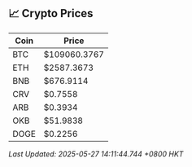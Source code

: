 ## 📈 Crypto Prices

| Coin | Price |
| ---- | ----- |
| BTC | $109060.3767 |
| ETH | $2587.3673 |
| BNB | $676.9114 |
| CRV | $0.7558 |
| ARB | $0.3934 |
| OKB | $51.9838 |
| DOGE | $0.2256 |

_Last Updated: 2025-05-27 14:11:44.744 +0800 HKT_